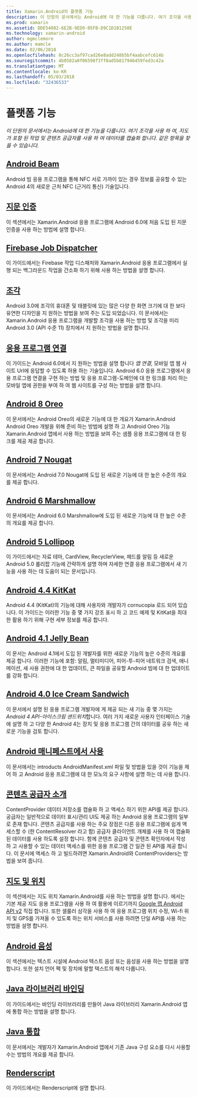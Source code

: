 ```yaml
---
title: Xamarin.Android의 플랫폼 기능
description: 이 단원의 문서에서는 Android에 대 한 기능을 다룹니다. 여기 조각을 사용 하 여, 지도가 포함 된 작업 및 콘텐츠 공급자를 사용 하 여 데이터를 캡슐화 합니다. 같은 항목을 찾을 수 있습니다.
ms.prod: xamarin
ms.assetid: DDE54082-6E2B-9ED9-05FB-D9C1D1B1258E
ms.technology: xamarin-android
author: mgmclemore
ms.author: mamcle
ms.date: 02/06/2018
ms.openlocfilehash: 8c26cc3af97cad26e8add248b5bf4aabcefc614b
ms.sourcegitcommit: 4b0582a0f06598f3ff8ad5b817946459fed3c42a
ms.translationtype: MT
ms.contentlocale: ko-KR
ms.lasthandoff: 05/03/2018
ms.locfileid: "32436533"
---
```

# <a name="platform-features"></a>플랫폼 기능

_이 단원의 문서에서는 Android에 대 한 기능을 다룹니다. 여기 조각을 사용 하 여, 지도가 포함 된 작업 및 콘텐츠 공급자를 사용 하 여 데이터를 캡슐화 합니다. 같은 항목을 찾을 수 있습니다._

## <a name="android-beamandroidplatformandroid-beammd"></a>[Android Beam](~/android/platform/android-beam.md)

Android 빔 응용 프로그램을 통해 NFC 서로 가까이 있는 경우 정보를 공유할 수 있는 Android 4의 새로운 근처 NFC (근거리 통신) 기술입니다.

## <a name="fingerprint-authenticationandroidplatformfingerprint-authenticationindexmd"></a>[지문 인증](~/android/platform/fingerprint-authentication/index.md)

이 섹션에서는 Xamarin.Android 응용 프로그램에 Android 6.0에 처음 도입 된 지문 인증을 사용 하는 방법에 설명 합니다.


## <a name="firebase-job-dispatcherandroidplatformfirebase-job-dispatchermd"></a>[Firebase Job Dispatcher](~/android/platform/firebase-job-dispatcher.md)

이 가이드에서는 Firebase 작업 디스패처와 Xamarin.Android 응용 프로그램에서 실행 되는 백그라운드 작업을 간소화 하기 위해 사용 하는 방법을 설명 합니다.



##  <a name="fragmentsandroidplatformfragmentsindexmd"></a>[조각](~/android/platform/fragments/index.md)

Android 3.0에 조각의 휴대폰 및 태블릿에 있는 많은 다양 한 화면 크기에 대 한 보다 유연한 디자인을 지 원하는 방법을 보여 주는 도입 되었습니다. 이 문서에서는 Xamarin.Android 응용 프로그램을 개발할 조각을 사용 하는 방법 및 조각을 미리 Android 3.0 (API 수준 11) 장치에서 지 원하는 방법을 설명 합니다. 



## <a name="app-linkingandroidplatformapp-linkingmd"></a>[응용 프로그램 연결](~/android/platform/app-linking.md)

이 가이드는 Android 6.0에서 지 원하는 방법을 설명 합니다 _앱 연결_, 모바일 앱 웹 사이트 Url에 응답할 수 있도록 허용 하는 기술입니다. Android 6.0 응용 프로그램에서 응용 프로그램 연결을 구현 하는 방법 및 응용 프로그램-도메인에 대 한 링크를 처리 하는 모바일 앱에 권한을 부여 하 여 웹 사이트를 구성 하는 방법을 설명 합니다.



##  <a name="android-8-oreoandroidplatformoreomd"></a>[Android 8 Oreo](~/android/platform/oreo.md)

이 문서에서는 Android Oreo의 새로운 기능에 대 한 개요가 Xamarin.Android Android Oreo 개발을 위해 준비 하는 방법에 설명 하 고 Android Oreo 기능 Xamarin.Android 앱에서 사용 하는 방법을 보여 주는 샘플 응용 프로그램에 대 한 링크를 제공 제공 합니다.



##  <a name="android-7-nougatandroidplatformnougatmd"></a>[Android 7 Nougat](~/android/platform/nougat.md)

이 문서에서는 Android 7.0 Nougat에 도입 된 새로운 기능에 대 한 높은 수준의 개요를 제공 합니다.




##  <a name="android-6-marshmallowandroidplatformmarshmallowmd"></a>[Android 6 Marshmallow](~/android/platform/marshmallow.md)

이 문서에서는 Android 6.0 Marshmallow에 도입 된 새로운 기능에 대 한 높은 수준의 개요를 제공 합니다.




##  <a name="android-5-lollipopandroidplatformlollipopmd"></a>[Android 5 Lollipop](~/android/platform/lollipop.md)

이 가이드에서는 자료 테마, CardView, RecyclerView, 헤드를 알림 등 새로운 Android 5.0 롤리팝 기능에 간략하게 설명 하며 자세한 연결 응용 프로그램에서 새 기능을 사용 하는 데 도움이 되는 문서입니다. 



##  <a name="android-44-kitkatandroidplatformkitkatmd"></a>[Android 4.4 KitKat](~/android/platform/kitkat.md)

Android 4.4 (KitKat)의 기능에 대해 사용자와 개발자가 cornucopia 로드 되어 있습니다. 이 가이드는 이러한 기능 중 몇 가지 강조 표시 하 고 코드 예제 및 KitKat을 최대한 활용 하기 위해 구현 세부 정보를 제공 합니다. 




##  <a name="android-41-jelly-beanandroidplatformjelly-beanmd"></a>[Android 4.1 Jelly Bean](~/android/platform/jelly-bean.md)

이 문서는 Android 4.1에서 도입 된 개발자를 위한 새로운 기능의 높은 수준의 개요를 제공 합니다. 이러한 기능에 포함: 알림, 멀티미디어, 피어-투-피어 네트워크 검색, 애니메이션, 새 사용 권한에 대 한 업데이트, 큰 파일을 공유할 Android 빔에 대 한 업데이트를 강화 합니다. 



##  <a name="android-40-ice-cream-sandwichandroidplatformice-cream-sandwichmd"></a>[Android 4.0 Ice Cream Sandwich](~/android/platform/ice-cream-sandwich.md)

이 문서에서 설명 된 응용 프로그램 개발자에 게 제공 되는 새 기능 중 몇 가지는 *Android 4 API-아이스크림 샌드위치*합니다. 여러 가지 새로운 사용자 인터페이스 기술에 설명 하 고 다양 한 Android 4는 장치 및 응용 프로그램 간의 데이터를 공유 하는 새로운 기능을 검토 합니다. 


##  <a name="working-with-the-android-manifestandroid-manifestmd"></a>[Android 매니페스트에서 사용](android-manifest.md)

이 문서에서는 introducts AndroidManifest.xml 파일 및 방법을 있을 것이 기능을 제어 하 고 Android 응용 프로그램에 대 한 모노의 요구 사항에 설명 하는 데 사용 합니다.


##  <a name="introduction-to-content-providersandroidplatformcontent-providersindexmd"></a>[콘텐츠 공급자 소개](~/android/platform/content-providers/index.md)

ContentProvider 데이터 저장소를 캡슐화 하 고 액세스 하기 위한 API를 제공 합니다. 공급자는 일반적으로 데이터 표시/관리 UI도 제공 하는 Android 응용 프로그램의 일부로 존재 합니다. 콘텐츠 공급자를 사용 하는 주요 장점은 다른 응용 프로그램에 쉽게 액세스할 수 (한 ContentResolver 라고 함) 공급자 클라이언트 개체를 사용 하 여 캡슐화 된 데이터를 사용 하도록 설정 합니다. 함께 콘텐츠 공급자 및 콘텐츠 확인자에서 작성 하 고 사용할 수 있는 데이터 액세스를 위한 응용 프로그램 간 일관 된 API를 제공 합니다. 이 문서에 액세스 하 고 빌드하려면 Xamarin.Android와 ContentProviders는 방법을 보여 줍니다. 



##  <a name="maps-and-locationandroidplatformmaps-and-locationindexmd"></a>[지도 및 위치](~/android/platform/maps-and-location/index.md)

이 섹션에서는 지도 위치 Xamarin.Android를 사용 하는 방법을 설명 합니다. 에서는 기본 제공 지도 응용 프로그램을 사용 하 여 활용에 이르기까지 [Google 맵 Android API v2](https://developers.google.com/maps/documentation/android/) 직접 합니다. 또한 셀룰러 삼각을 사용 하 여 응용 프로그램 위치 수정, Wi-fi 위치 및 GPS를 가져올 수 있도록 하는 위치 서비스를 사용 하려면 단일 API를 사용 하는 방법을 설명 합니다. 



## <a name="android-speechandroidplatformspeechmd"></a>[Android 음성](~/android/platform/speech.md)

이 섹션에서는 텍스트 시설에 Android 텍스트 음성 또는 음성을 사용 하는 방법을 설명 합니다. 또한 설치 언어 팩 및 장치에 말할 텍스트의 해석 다룹니다. 


##  <a name="binding-a-java-librarybinding-java-libraryindexmd"></a>[Java 라이브러리 바인딩](binding-java-library/index.md)

이 가이드에서는 바인딩 라이브러리를 만들어 Java 라이브러리 Xamarin.Android 앱에 통합 하는 방법을 설명 합니다.

##  <a name="java-integrationjava-integrationindexmd"></a>[Java 통합](java-integration/index.md)

이 문서에서는 개발자가 Xamarin.Android 앱에서 기존 Java 구성 요소를 다시 사용할 수는 방법의 개요를 제공 합니다.

##  <a name="renderscriptrenderscriptmd"></a>[Renderscript](renderscript.md)

이 가이드에서는 Renderscript에 설명 합니다.